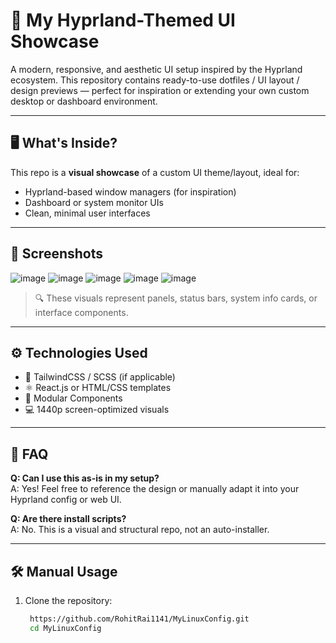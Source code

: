 # 🌌 My Hyprland-Themed UI Showcase

A modern, responsive, and aesthetic UI setup inspired by the Hyprland ecosystem. This repository contains ready-to-use dotfiles / UI layout / design previews — perfect for inspiration or extending your own custom desktop or dashboard environment.

---

## 🖥️ What's Inside?

This repo is a **visual showcase** of a custom UI theme/layout, ideal for:

- Hyprland-based window managers (for inspiration)
- Dashboard or system monitor UIs
- Clean, minimal user interfaces

---

## 📸 Screenshots
![image](https://github.com/user-attachments/assets/14686d97-2776-4c8b-82bc-d37e1b560c1b)
![image](https://github.com/user-attachments/assets/a3a252ee-0d54-4c3e-b4f8-a7013d7d550a)
![image](https://github.com/user-attachments/assets/30bb5347-1f37-4281-97bf-f72ddac8636a)
![image](https://github.com/user-attachments/assets/05f33b8e-9a2e-4974-b62f-cc8a8776ddec)
![image](https://github.com/user-attachments/assets/9b37813b-70e8-4725-a593-e4f7a9b63614)



> 🔍 These visuals represent panels, status bars, system info cards, or interface components.

---

## ⚙️ Technologies Used

- 💅 TailwindCSS / SCSS (if applicable)
- ⚛️ React.js or HTML/CSS templates
- 🧩 Modular Components
- 💻 1440p screen-optimized visuals

---

## 🙋 FAQ

**Q: Can I use this as-is in my setup?**  
A: Yes! Feel free to reference the design or manually adapt it into your Hyprland config or web UI.

**Q: Are there install scripts?**  
A: No. This is a visual and structural repo, not an auto-installer.

---

## 🛠️ Manual Usage

1. Clone the repository:
   ```bash
    https://github.com/RohitRai1141/MyLinuxConfig.git   
    cd MyLinuxConfig

